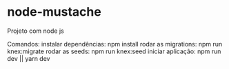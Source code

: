 # node-mustache

Projeto com node js

Comandos:
instalar dependências: npm install
rodar as migrations: npm run knex:migrate
rodar as seeds: npm run knex:seed
iniciar aplicação: npm run dev || yarn dev
